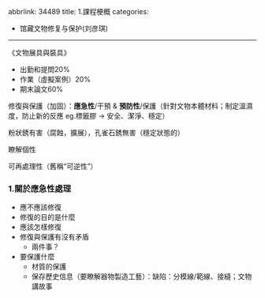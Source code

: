 abbrlink: 34489
title: 1.課程梗概
categories:
  - 馆藏文物修复与保护(刘彦琪)
---
《文物展具與裝具》

- 出勤和提問20%
- 作業（虛擬案例）20%
- 期末論文60%

修復與保護（加固）：**應急性**/干預 & **預防性**/保護（針對文物本體材料；制定溫濕度，防止新的反應 eg.標籤膠 -> 安全、潔淨、穩定）

粉狀銹有害（腐蝕，擴展），孔雀石銹無害（穩定狀態的）

瞭解個性

可再處理性（舊稱“可逆性”）

### 1.關於應急性處理

- 應不應該修復
- 修復的目的是什麼
- 應該怎樣修復
- 修復與保護有沒有矛盾
	- 兩件事？
- 要保護什麼
	- 材質的保護
	- 保存歷史信息（要瞭解器物製造工藝）：缺陷：分模線/範線、接縫；文物講故事